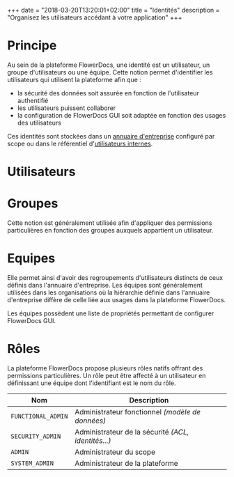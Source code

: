 +++
date = "2018-03-20T13:20:01+02:00"
title = "Identités"
description = "Organisez les utilisateurs accédant à votre application"
+++

# Principe

Au sein de la plateforme FlowerDocs, une identité est un utilisateur, un groupe d'utilisateurs ou une équipe. 
Cette notion permet d'identifier les utilisateurs qui utilisent la plateforme afin que : 

* la sécurité des données soit assurée en fonction de l'utilisateur authentifié
* les utilisateurs puissent collaborer
* la configuration de FlowerDocs GUI soit adaptée en fonction des usages des utilisateurs


Ces identités sont stockées  dans un [annuaire d'entreprise](broken-link.md) configuré par scope ou dans le référentiel d'[utilisateurs internes](broken-link.md).



# Utilisateurs


# Groupes

Cette notion est généralement utilisée afin d'appliquer des permissions particulières en fonction des groupes auxquels appartient un utilisateur.

# Equipes

Elle permet ainsi d'avoir des regroupements d'utilisateurs distincts de ceux définis dans l'annuaire d'entreprise. Les équipes sont généralement utilisées dans les organisations où la hiérarchie définie dans l'annuaire d'entreprise diffère de celle liée aux usages dans la plateforme FlowerDocs.

Les équipes possèdent une liste de propriétés permettant de configurer FlowerDocs GUI.


# Rôles

La plateforme FlowerDocs propose plusieurs rôles natifs offrant des permissions particulières. Un rôle peut être affecté à un utilisateur en définissant une équipe dont l'identifiant est le nom du rôle.

|Nom| Description|
|---|------------|
|`FUNCTIONAL_ADMIN`|Administrateur fonctionnel *(modèle de données)*|
|`SECURITY_ADMIN`|Administrateur de la sécurité *(ACL, identités...)*|
|`ADMIN`|Administrateur du scope|
|`SYSTEM_ADMIN`|Administrateur de la plateforme|


